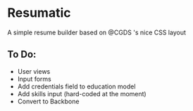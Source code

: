 Resumatic
==========
A simple resume builder based on @CGDS 's nice CSS layout


To Do:
------
- User views
- Input forms
- Add credentials field to education model
- Add skills input (hard-coded at the moment)
- Convert to Backbone
